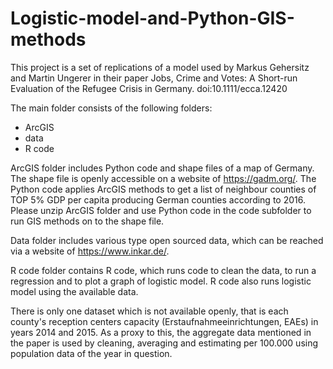 # Logistic-model-and-Python-GIS-methods

This project is a set of replications of a model used by Markus Gehersitz and Martin Ungerer in their paper Jobs, Crime and Votes: A Short-run Evaluation of the Refugee Crisis in Germany. 
doi:10.1111/ecca.12420


The main folder consists of the following folders:

- ArcGIS
- data
- R code

ArcGIS folder includes Python code and shape files of a map of Germany. The shape file is openly accessible on a website of https://gadm.org/.
The Python code applies ArcGIS methods to get a list of neighbour counties of TOP 5% GDP per capita producing German counties according to 2016.
Please unzip ArcGIS folder and use Python code in the code subfolder to run GIS methods on to the shape file.

Data folder includes various type open sourced data, which can be reached via a website of https://www.inkar.de/.

R code folder contains R code, which runs code to clean the data, to run a regression and to plot a graph of logistic model.
R code also runs logistic model using the available data.


There is only one dataset which is not available openly, that is each county's reception centers capacity (Erstaufnahmeeinrichtungen, EAEs) in years 2014 and 2015. As a proxy to this, the aggregate data mentioned in the paper is used by cleaning, averaging and estimating per 100.000 using population data of the year in question. 
